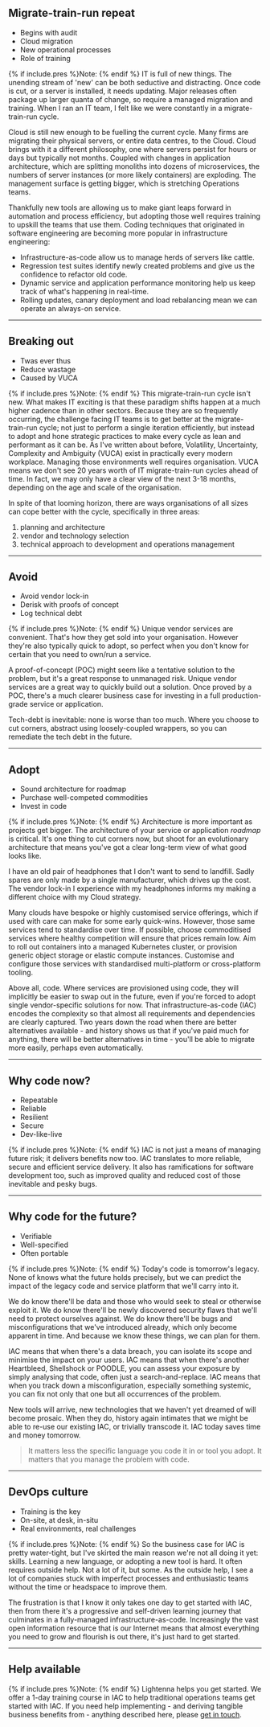 
## Migrate-train-run repeat
* Begins with audit
* Cloud migration
* New operational processes
* Role of training

{% if include.pres %}Note: {% endif %}
IT is full of new things.
The unending stream of 'new' can be both seductive and distracting.
Once code is cut, or a server is installed, it needs updating. 
Major releases often package up larger quanta of change, so require a managed migration and training.
When I ran an IT team, I felt like we were constantly in a migrate-train-run cycle.

Cloud is still new enough to be fuelling the current cycle.
Many firms are migrating their physical servers, or entire data centres, to the Cloud.
Cloud brings with it a different philosophy, one where servers persist for hours or days but typically not months.
Coupled with changes in application architecture, which are splitting monoliths into dozens of microservices, the numbers of server instances (or more likely containers) are exploding.
The management surface is getting bigger, which is stretching Operations teams.

Thankfully new tools are allowing us to make giant leaps forward in automation and process efficiency, but adopting those well requires training to upskill the teams that use them.
Coding techniques that originated in software engineering are becoming more popular in infrastructure engineering:

* Infrastructure-as-code allow us to manage herds of servers like cattle.
* Regression test suites identify newly created problems and give us the confidence to refactor old code.
* Dynamic service and application performance monitoring help us keep track of what's happening in real-time.
* Rolling updates, canary deployment and load rebalancing mean we can operate an always-on service.

---

## Breaking out
* Twas ever thus
* Reduce wastage
* Caused by VUCA

{% if include.pres %}Note: {% endif %}
This migrate-train-run cycle isn't new.
What makes IT exciting is that these paradigm shifts happen at a much higher cadence than in other sectors.
Because they are so frequently occurring, the challenge facing IT teams is to get better at the migrate-train-run cycle; not just to perform a single iteration efficiently, but instead to adopt and hone strategic practices to make every cycle as lean and performant as it can be.
As I've written about before, Volatility, Uncertainty, Complexity and Ambiguity (VUCA) exist in practically every modern workplace.  Managing those environments well requires organisation.
VUCA means we don't see 20 years worth of IT migrate-train-run cycles ahead of time. 
In fact, we may only have a clear view of the next 3-18 months, depending on the age and scale of the organisation.

In spite of that looming horizon, there are ways organisations of all sizes can cope better with the cycle, specifically in three areas:
1. planning and architecture
2. vendor and technology selection
3. technical approach to development and operations management

---

## Avoid
* Avoid vendor lock-in
* Derisk with proofs of concept
* Log technical debt

{% if include.pres %}Note: {% endif %}
Unique vendor services are convenient.  That's how they get sold into your organisation.
However they're also typically quick to adopt, so perfect when you don't know for certain that you need to own/run a service.

A proof-of-concept (POC) might seem like a tentative solution to the problem, but it's a great response to unmanaged risk.
Unique vendor services are a great way to quickly build out a solution.
Once proved by a POC, there's a much clearer business case for investing in a full production-grade service or application.

Tech-debt is inevitable: none is worse than too much.
Where you choose to cut corners, abstract using loosely-coupled wrappers, so you can remediate the tech debt in the future.

---

## Adopt
* Sound architecture for roadmap
* Purchase well-competed commodities
* Invest in code

{% if include.pres %}Note: {% endif %}
Architecture is more important as projects get bigger.
The architecture of your service or application *roadmap* is critical.
It's one thing to cut corners now, but shoot for an evolutionary architecture that means you've got a clear long-term view of what good looks like.

I have an old pair of headphones that I don't want to send to landfill.
Sadly spares are only made by a single manufacturer, which drives up the cost.
The vendor lock-in I experience with my headphones informs my making a different choice with my Cloud strategy.

Many clouds have bespoke or highly customised service offerings, which if used with care can make for some early quick-wins.
However, those same services tend to standardise over time.
If possible, choose commoditised services where healthy competition will ensure that prices remain low.
Aim to roll out containers into a managed Kubernetes cluster, or provision generic object storage or elastic compute instances.
Customise and configure those services with standardised multi-platform or cross-platform tooling.

Above all, code.  Where services are provisioned using code, they will implicitly be easier to swap out in the future, even if you're forced to adopt single vendor-specific solutions for now.
That infrastructure-as-code (IAC) encodes the complexity so that almost all requirements and dependencies are clearly captured.
Two years down the road when there are better alternatives available - and history shows us that if you've paid much for anything, there will be better alternatives in time - you'll be able to migrate more easily, perhaps even automatically.

---

## Why code now?
* Repeatable
* Reliable
* Resilient
* Secure
* Dev-like-live

{% if include.pres %}Note: {% endif %}
IAC is not just a means of managing future risk; it delivers benefits now too.
IAC translates to more reliable, secure and efficient service delivery.
It also has ramifications for software development too, such as improved quality and reduced cost of those inevitable and pesky bugs.

---

## Why code for the future?
* Verifiable
* Well-specified
* Often portable

{% if include.pres %}Note: {% endif %}
Today's code is tomorrow's legacy.
None of knows what the future holds precisely, but we can predict the impact of the legacy code and service platform that we'll carry into it.

We do know there'll be data and those who would seek to steal or otherwise exploit it.
We do know there'll be newly discovered security flaws that we'll need to protect ourselves against.
We do know there'll be bugs and misconfigurations that we've introduced already, which only become apparent in time.
And because we know these things, we can plan for them.

IAC means that when there's a data breach, you can isolate its scope and minimise the impact on your users.
IAC means that when there's another Heartbleed, Shellshock or POODLE, you can assess your exposure by simply analysing that code, often just a search-and-replace.
IAC means that when you track down a misconfiguration, especially something systemic, you can fix not only that one but all occurrences of the problem.

New tools will arrive, new technologies that we haven't yet dreamed of will become prosaic.
When they do, history again intimates that we might be able to re-use our existing IAC, or trivially transcode it.
IAC today saves time and money tomorrow.

> It matters less the specific language you code it in or tool you adopt.  It matters that you manage the problem with code.

---

## DevOps culture
* Training is the key
* On-site, at desk, in-situ
* Real environments, real challenges

{% if include.pres %}Note: {% endif %}
So the business case for IAC is pretty water-tight, but I've skirted the main reason we're not all doing it yet: skills.
Learning a new language, or adopting a new tool is hard.
It often requires outside help.
Not a lot of it, but some.
As the outside help, I see a lot of companies stuck with imperfect processes and enthusiastic teams without the time or headspace to improve them.

The frustration is that I know it only takes one day to get started with IAC, then from there it's a progressive and self-driven learning journey that culminates in a fully-managed infrastructure-as-code.
Increasingly the vast open information resource that is our Internet means that almost everything you need to grow and flourish is out there, it's just hard to get started.

---

## Help available

{% if include.pres %}Note: {% endif %}
Lightenna helps you get started.  We offer a 1-day training course in IAC to help traditional operations teams get started with IAC.
If you need help implementing - and deriving tangible business benefits from - anything described here, please [get in touch](/contact).
